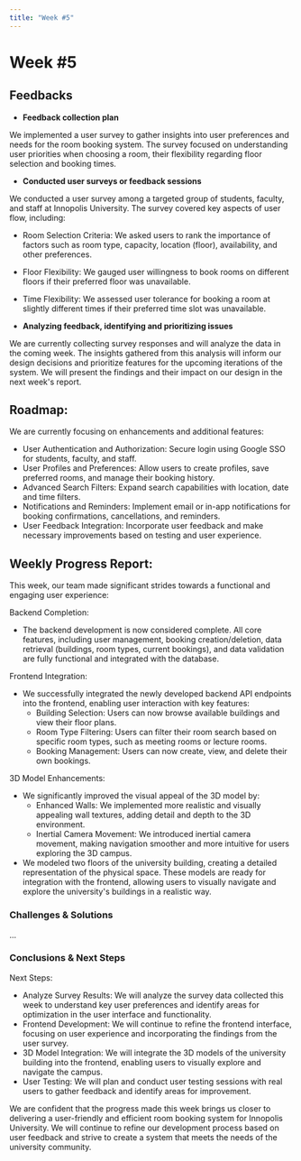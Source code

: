 ```yaml
---
title: "Week #5"
---
```


# **Week #5**

## **Feedbacks**

- **Feedback collection plan**

We implemented a user survey to gather insights into user preferences and needs for the room booking system. The survey focused on understanding user priorities when choosing a room, their flexibility regarding floor selection and booking times.

- **Conducted user surveys or feedback sessions**

We conducted a user survey among a targeted group of students, faculty, and staff at Innopolis University. The survey covered key aspects of user flow, including:

- Room Selection Criteria: We asked users to rank the importance of factors such as room type, capacity, location (floor), availability, and other preferences.
- Floor Flexibility: We gauged user willingness to book rooms on different floors if their preferred floor was unavailable.
- Time Flexibility: We assessed user tolerance for booking a room at slightly different times if their preferred time slot was unavailable.

- **Analyzing feedback, identifying and prioritizing issues**

We are currently collecting survey responses and will analyze the data in the coming week. The insights gathered from this analysis will inform our design decisions and prioritize features for the upcoming iterations of the system. We will present the findings and their impact on our design in the next week's report.

## **Roadmap**:

We are currently focusing on enhancements and additional features:

- User Authentication and Authorization: Secure login using Google SSO for students, faculty, and staff.
- User Profiles and Preferences: Allow users to create profiles, save preferred rooms, and manage their booking history.
- Advanced Search Filters: Expand search capabilities with location, date and time filters.
- Notifications and Reminders: Implement email or in-app notifications for booking confirmations, cancellations, and reminders.
- User Feedback Integration: Incorporate user feedback and make necessary improvements based on testing and user experience.


## **Weekly Progress Report**:

This week, our team made significant strides towards a functional and engaging user experience:

Backend Completion:

- The backend development is now considered complete. All core features, including user management, booking creation/deletion, data retrieval (buildings, room types, current bookings), and data validation are fully functional and integrated with the database.

Frontend Integration:

- We successfully integrated the newly developed backend API endpoints into the frontend, enabling user interaction with key features:
  * Building Selection: Users can now browse available buildings and view their floor plans. 
  * Room Type Filtering: Users can filter their room search based on specific room types, such as meeting rooms or lecture rooms.
  * Booking Management: Users can now create, view, and delete their own bookings.

3D Model Enhancements:

- We significantly improved the visual appeal of the 3D model by:
  * Enhanced Walls: We implemented more realistic and visually appealing wall textures, adding detail and depth to the 3D environment.
  * Inertial Camera Movement: We introduced inertial camera movement, making navigation smoother and more intuitive for users exploring the 3D campus.
- We modeled two floors of the university building, creating a detailed representation of the physical space. These models are ready for integration with the frontend, allowing users to visually navigate and explore the university's buildings in a realistic way.

### **Challenges & Solutions**

...

### **Conclusions & Next Steps**

Next Steps:
- Analyze Survey Results: We will analyze the survey data collected this week to understand key user preferences and identify areas for optimization in the user interface and functionality.
- Frontend Development: We will continue to refine the frontend interface, focusing on user experience and incorporating the findings from the user survey.
- 3D Model Integration: We will integrate the 3D models of the university building into the frontend, enabling users to visually explore and navigate the campus.
- User Testing: We will plan and conduct user testing sessions with real users to gather feedback and identify areas for improvement. 

We are confident that the progress made this week brings us closer to delivering a user-friendly and efficient room booking system for Innopolis University. We will continue to refine our development process based on user feedback and strive to create a system that meets the needs of the university community.